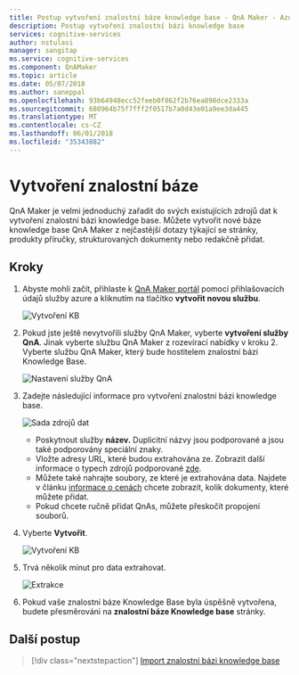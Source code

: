 ```yaml
---
title: Postup vytvoření znalostní báze knowledge base - QnA Maker - Azure kognitivní Services | Microsoft Docs
description: Postup vytvoření znalostní bázi knowledge base
services: cognitive-services
author: nstulasi
manager: sangitap
ms.service: cognitive-services
ms.component: QnAMaker
ms.topic: article
ms.date: 05/07/2018
ms.author: saneppal
ms.openlocfilehash: 93b64948ecc52feeb0f862f2b76ea898dce2333a
ms.sourcegitcommit: 680964b75f7fff2f0517b7a0d43e01a9ee3da445
ms.translationtype: MT
ms.contentlocale: cs-CZ
ms.lasthandoff: 06/01/2018
ms.locfileid: "35343882"
---
```

# <a name="create-a-knowledge-base"></a>Vytvoření znalostní báze

QnA Maker je velmi jednoduchý zařadit do svých existujících zdrojů dat k vytvoření znalostní bázi knowledge base. Můžete vytvořit nové báze knowledge base QnA Maker z nejčastější dotazy týkající se stránky, produkty příručky, strukturovaných dokumenty nebo redakčně přidat.

## <a name="steps"></a>Kroky

1. Abyste mohli začít, přihlaste k [QnA Maker portál](https://qnamaker.ai) pomocí přihlašovacích údajů služby azure a kliknutím na tlačítko **vytvořit novou službu**.

    ![Vytvoření KB ](../media/qnamaker-how-to-create-kb/create-new-service.png)

2. Pokud jste ještě nevytvořili služby QnA Maker, vyberte **vytvoření služby QnA**. Jinak vyberte službu QnA Maker z rozevírací nabídky v kroku 2. Vyberte službu QnA Maker, který bude hostitelem znalostní bázi Knowledge Base.

    ![Nastavení služby QnA](../media/qnamaker-how-to-create-kb/setup-qna-resource.png)

3. Zadejte následující informace pro vytvoření znalostní bázi knowledge base.

    ![Sada zdrojů dat](../media/qnamaker-how-to-create-kb/set-data-sources.png)

    - Poskytnout služby **název.** Duplicitní názvy jsou podporované a jsou také podporovány speciální znaky.
    - Vložte adresy URL, které budou extrahována ze. Zobrazit další informace o typech zdrojů podporované [zde](../Concepts/data-sources-supported.md).
    - Můžete také nahrajte soubory, ze které je extrahována data. Najdete v článku [informace o cenách](https://aka.ms/qnamaker-pricing
) chcete zobrazit, kolik dokumenty, které můžete přidat.
    - Pokud chcete ručně přidat QnAs, můžete přeskočit propojení souborů.

4. Vyberte **Vytvořit**.

    ![Vytvoření KB](../media/qnamaker-how-to-create-kb/create-kb.png)

5. Trvá několik minut pro data extrahovat.

    ![Extrakce](../media/qnamaker-how-to-create-kb/hang-tight-extraction.png)

6. Pokud vaše znalostní báze Knowledge Base byla úspěšně vytvořena, budete přesměrováni na **znalostní báze Knowledge base** stránky.

## <a name="next-steps"></a>Další postup

> [!div class="nextstepaction"]
> [Import znalostní bázi knowledge base](../Tutorials/migrate-knowledge-base.md)
